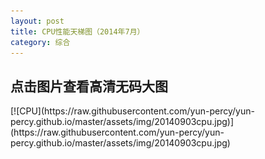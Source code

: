 ```yaml
---
layout: post
title: CPU性能天梯图（2014年7月）
category: 综合
---
```




__点击图片查看高清无码大图__
---------


<div class="tile" data-scale="2.4" data-image="https://raw.githubusercontent.com/yun-percy/yun-percy.github.io/master/assets/img/20140903cpu.jpg"></div>

</div>
[![CPU](https://raw.githubusercontent.com/yun-percy/yun-percy.github.io/master/assets/img/20140903cpu.jpg)](https://raw.githubusercontent.com/yun-percy/yun-percy.github.io/master/assets/img/20140903cpu.jpg)